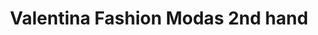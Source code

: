 ---
title: "Valentina Fashion Modas 2nd hand"
url: /torrox-costa/valentina-fashion-modas-2nd-hand/
shop: ropa
---